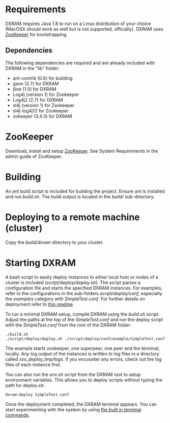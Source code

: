 # Requirements
DXRAM requires Java 1.8 to run on a Linux distribution of your choice (MacOSX should work as well but is not supported, officially). DXRAM uses [ZooKeeper](https://zookeeper.apache.org/) for bootstrapping.

## Dependencies
The following dependencies are required and are already included with DXRAM in the "lib" folder:
* ant-contrib (0.6) for building
* gson (2.7) for DXRAM
* jline (1.0) for DXRAM
* Log4j (version 1) for Zookeeper
* Log4j2 (2.7) for DXRAM
* sl4j (version 1) for Zookeeper
* sl4j-log4j12 for Zookeeper
* zokeeper (3.4.3) for DXRAM

# ZooKeeper
Download, install and setup [ZooKeeper](https://zookeeper.apache.org/). See System Requirements in the admin guide of ZooKeeper.

# Building
An ant build script is included for building the project. Ensure ant is installed and run *build.sh*. The build output is located in the *build/* sub-directory.

# Deploying to a remote machine (cluster)
Copy the *build/dxram* directory to your cluster.

# Starting DXRAM
A bash script to easily deploy instances to either local host or nodes of a cluster is included (*script/deploy/deploy.sh*). The script parses a configuration file and starts the specified DXRAM instances. For examples, refer to the configurations in the sub-folders *script/deploy/conf*, especially the *examples* category with *SimpleTest.conf*. For further details on deployment refer to [this readme](../script/deploy/README.md).

To run a minimal DXRAM setup, compile DXRAM using the *build.sh* script. Adjust the paths at the top of the *SimpleTest.conf* and run the deploy script with the *SimpleTest.conf* from the root of the DXRAM folder:
```
./build.sh
./script/deploy/deploy.sh ./script/deploy/conf/example/SimpleTest.conf
```
The example starts zookeeper, one superpeer, one peer and the terminal, locally. Any log output of the instances is written to log files in a directory called *xxx_deploy_tmp/logs*. If you encounter any errors, check out the log files of each instance first.

You can also run the *env.sh* script from the DXRAM root to setup environment variables. This allows you to deploy scripts without typing the path for *deploy.sh*:
```
dxram-deploy SimpleTest.conf
```

Once the deployment completed, the DXRAM terminal appears. You can start experimenting with the system by using [the built in terminal commands](Terminal.md).
